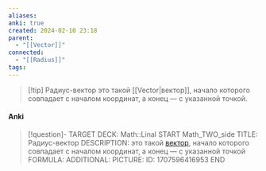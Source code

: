 ```yaml
---
aliases: 
anki: true
created: 2024-02-10 23:18
parent:
  - "[[Vector]]"
connected:
  - "[[Radius]]"
tags:
---
```


> [!tip] Радиус-вектор 
> это такой [[Vector|вектор]], начало которого совпадает с началом координат, а конец — с указанной точкой.

#### Anki
> [!question]-
TARGET DECK: Math::Linal
START
Math_TWO_side
TITLE: Радиус-вектор
DESCRIPTION: это такой [вектор](app://obsidian.md/Vector), начало которого совпадает с началом координат, а конец — с указанной точкой
FORMULA: 
ADDITIONAL:
PICTURE:
ID: 1707596416953
END